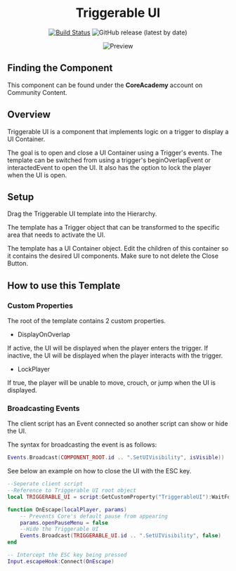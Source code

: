 <div align="center">

# Triggerable UI

[![Build Status](https://github.com/ManticoreGamesInc/Bootcamp-NFT-Random-Cosmetic/workflows/CI/badge.svg)](https://github.com/ManticoreGamesInc/Bootcamp-NFT-Random-Cosmetic/actions/workflows/ci.yml?query=workflow%3ACI%29)
![GitHub release (latest by date)](https://img.shields.io/github/v/release/ManticoreGamesInc/Bootcamp-NFT-Random-Cosmetic?style=plastic)

![Preview](/Screenshots/triggerableui.png)

</div>

## Finding the Component

This component can be found under the **CoreAcademy** account on Community Content.

## Overview

Triggerable UI is a component that implements logic on a trigger to display a UI Container. 

The goal is to open and close a UI Container using a Trigger's events. The template can be switched from using a trigger's beginOverlapEvent or interactedEvent to open the UI. It also has the option to lock the player when the UI is open.

## Setup

Drag the Triggerable UI template into the Hierarchy.

The template has a Trigger object that can be transformed to the specific
area that needs to activate the UI.

The template has a UI Container object. Edit the children of this container
so it contains the desired UI components. Make sure to not delete the Close Button.

## How to use this Template

### Custom Properties

The root of the template contains 2 custom properties.

- DisplayOnOverlap

If active, the UI will be displayed when the player enters the trigger.
If inactive, the UI will be displayed when the player interacts with the trigger.

- LockPlayer

If true, the player will be unable to move, crouch, or jump when the UI is displayed.

### Broadcasting Events

The client script has an Event connected so another script can show or hide the UI.

The syntax for broadcasting the event is as follows:

```lua
Events.Broadcast(COMPONENT_ROOT.id .. ".SetUIVisibility", isVisible))
```

See below an example on how to close the UI with the ESC key.

```lua
--Seperate client script
--Reference to Triggerable UI root object
local TRIGGERABLE_UI = script:GetCustomProperty("TriggerableUI"):WaitForObject()

function OnEscape(localPlayer, params)
    -- Prevents Core's default pause from appearing
    params.openPauseMenu = false
	--Hide the Triggerable UI
    Events.Broadcast(TRIGGERABLE_UI.id .. ".SetUIVisibility", false)
end

-- Intercept the ESC key being pressed
Input.escapeHook:Connect(OnEscape)
```
